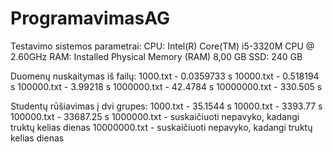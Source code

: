 # ProgramavimasAG
Testavimo sistemos parametrai:
CPU: Intel(R) Core(TM) i5-3320M CPU @ 2.60GHz
RAM:	Installed Physical Memory (RAM)	8,00 GB
SSD: 240 GB

Duomenų nuskaitymas iš failų:
1000.txt -  0.0359733 s
10000.txt - 0.518194 s
100000.txt - 3.99218 s
1000000.txt - 42.4784 s
10000000.txt - 330.505 s

Studentų rūšiavimas į dvi grupes:
1000.txt - 35.1544 s
10000.txt - 3393.77 s
100000.txt - 33687.25 s
1000000.txt - suskaičiuoti nepavyko, kadangi truktų kelias dienas
10000000.txt - suskaičiuoti nepavyko, kadangi truktų kelias dienas
